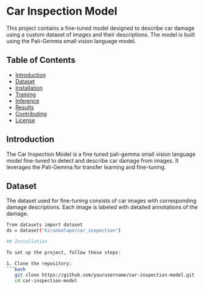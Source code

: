 # Car Inspection Model

This project contains a fine-tuned model designed to describe car damage using a custom dataset of images and their descriptions. The model is built using the Pali-Gemma small vision language model.

## Table of Contents
- [Introduction](#introduction)
- [Dataset](#dataset)
- [Installation](#installation)
- [Training](#training)
- [Inference](#inference)
- [Results](#results)
- [Contributing](#contributing)
- [License](#license)

## Introduction

The Car Inspection Model is a fine tuned pali-gemma small vision language model fine-tuned to detect and describe car damage from images. It leverages the Pali-Gemma for transfer learning and fine-tuning.

## Dataset

The dataset used for fine-tuning consists of car images with corresponding damage descriptions. Each image is labeled with detailed annotations of the damage.
```bash
from datasets import dataset
ds = dataset("kiranmalape/car_inspection")

## Installation

To set up the project, follow these steps:

1. Clone the repository:
```bash
   git clone https://github.com/yourusername/car-inspection-model.git
   cd car-inspection-model
